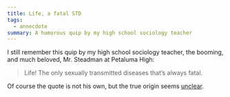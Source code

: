 ```yaml
---
title: Life, a fatal STD
tags:
  - annecdote
summary: A humorous quip by my high school sociology teacher
---
```

I still remember this quip by my high school sociology teacher, the booming, and much beloved, Mr. Steadman at Petaluma High:


> Life! The only sexually transmitted diseases that’s always fatal.


Of course the quote is not his own, but the true origin seems [unclear](https://quoteinvestigator.com/2017/01/29/life/?amp=1).

